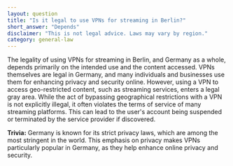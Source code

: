```yaml
---
layout: question
title: "Is it legal to use VPNs for streaming in Berlin?"
short_answer: "Depends"
disclaimer: "This is not legal advice. Laws may vary by region."
category: general-law
---
```

The legality of using VPNs for streaming in Berlin, and Germany as a whole, depends primarily on the intended use and the content accessed. VPNs themselves are legal in Germany, and many individuals and businesses use them for enhancing privacy and security online. However, using a VPN to access geo-restricted content, such as streaming services, enters a legal gray area. While the act of bypassing geographical restrictions with a VPN is not explicitly illegal, it often violates the terms of service of many streaming platforms. This can lead to the user's account being suspended or terminated by the service provider if discovered.

**Trivia:** Germany is known for its strict privacy laws, which are among the most stringent in the world. This emphasis on privacy makes VPNs particularly popular in Germany, as they help enhance online privacy and security.
